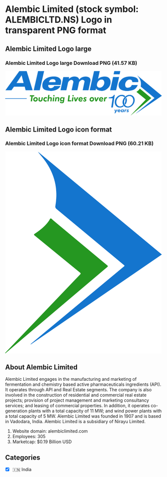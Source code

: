 # Alembic Limited (stock symbol: ALEMBICLTD.NS) Logo in transparent PNG format

## Alembic Limited Logo large

### Alembic Limited Logo large Download PNG (41.57 KB)

![Alembic Limited Logo large Download PNG (41.57 KB)](/img/orig/ALEMBICLTD.NS_BIG-b1edf5aa.png)

## Alembic Limited Logo icon format

### Alembic Limited Logo icon format Download PNG (60.21 KB)

![Alembic Limited Logo icon format Download PNG (60.21 KB)](/img/orig/ALEMBICLTD.NS-62c74b44.png)

## About Alembic Limited

Alembic Limited engages in the manufacturing and marketing of fermentation and chemistry based active pharmaceuticals ingredients (API). It operates through API and Real Estate segments. The company is also involved in the construction of residential and commercial real estate projects; provision of project management and marketing consultancy services; and leasing of commercial properties. In addition, it operates co-generation plants with a total capacity of 11 MW; and wind power plants with a total capacity of 5 MW. Alembic Limited was founded in 1907 and is based in Vadodara, India. Alembic Limited is a subsidiary of Nirayu Limited.

1. Website domain: alembiclimited.com
2. Employees: 305
3. Marketcap: $0.19 Billion USD


## Categories
- [x] 🇮🇳 India
